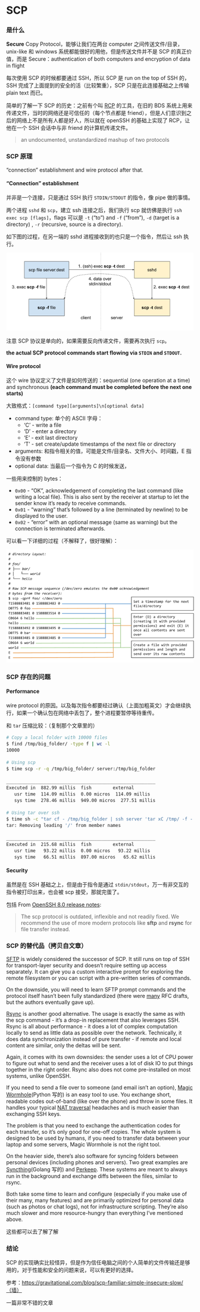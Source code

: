 # SCP

### 是什么

**Secure** Copy Protocol，能够让我们在两台 computer 之间传送文件/目录，unix-like 和 windows 系统都能很好的用他，但是传送文件并不是 SCP 的真正价值，而是 Secure：authentication of both computers and encryption of data in flight

每次使用 SCP 的时候都要通过 SSH，所以 SCP 是 run on the top of SSH 的，SSH 完成了上面提到的安全的活（比较繁重），SCP 只是在此连接基础之上传输 plain text 而已。

简单的了解一下 SCP 的历史：之前有个叫 [RCP](https://en.wikipedia.org/wiki/Berkeley_r-commands) 的工具，在旧的 BDS 系统上用来传递文件，当时的网络还是可信任的（每个节点都是 friend），但是人们意识到之后的网络上不是所有人都是好人，所以就在 openSSH 的基础上实现了 RCP，让他在一个 SSH 会话中与非 friend 的计算机传递文件。

> an undocumented, unstandardized mashup of two protocols

### SCP 原理

“connection” establishment and wire protocol after that.

#### “Connection” establishment

并非是一个连接，只是通过 SSH 执行 `STDIN/STDOUT` 的指令，像 pipe 做的事情。

两个进程 `sshd` 和 `scp`，建立 ssh 连接之后，我们执行 scp 就仿佛是执行 `ssh exec scp [flags]`，flags 可以是 `-t` (“to”) and `-f` (“from”), `-d` (target is a directory) , `-r` (recursive, source is a directory).

如下图的过程，在另一端的 sshd 进程接收到的也只是一个指令，然后让 ssh 执行。

![img](./_imgs/scp.assets/scp-1.png)

注意 SCP 协议是单向的，如果需要反向传递文件，需要再次执行 `scp`。

**the actual SCP protocol commands start flowing via `STDIN` and `STDOUT`.**

#### Wire protocol

这个 wire 协议定义了文件是如何传送的：sequential (one operation at a time) and synchronous **(each command must be completed before the next one starts)**

大致格式：`[command type][arguments]\n[optional data]`

- command type: 单个的 ASCII 字母：
  - ‘C’ - write a file
  - ‘D’ - enter a directory
  - ‘E’ - exit last directory
  - ‘T’ - set create/update timestamps of the next file or directory
- arguments: 和指令相关的值，可能是文件/目录名、文件大小、时间戳，E 指令没有参数
- optional data: 当最后一个指令为 C 的时候发送，

一些用来控制的 bytes：

- `0x00` - “OK”, acknowledgement of completing the last command (like writing a local file). This is also sent by the receiver at startup to let the sender know it’s ready to receive commands.
- `0x01` - “warning” that’s followed by a line (terminated by newline) to be displayed to the user.
- `0x02` - “error” with an optional message (same as warning) but the connection is terminated afterwards.

可以看一下详细的过程（不解释了，很好理解）：

![img](./_imgs/scp.assets/scp-2.png)

### SCP 存在的问题

#### Performance

wire protocol 的原因。以及每次指令都要经过确认（上面加粗英文）才会继续执行，如果一个确认包在网络中丢包了，整个进程要暂停等待重传。

和 `tar` 压缩比较：（复制那个文章里的）

```bash
# Copy a local folder with 10000 files
$ find /tmp/big_folder/ -type f | wc -l
10000

# Using scp
$ time scp -r -q /tmp/big_folder/ server:/tmp/big_folder

________________________________________________________
Executed in  882.99 millis	fish       	external
   usr time  114.09 millis	0.00 micros  114.09 millis
   sys time  278.46 millis  949.00 micros  277.51 millis

# Using tar over ssh
$ time sh -c "tar cf - /tmp/big_folder | ssh server 'tar xC /tmp/ -f -'"
tar: Removing leading '/' from member names

________________________________________________________
Executed in  215.68 millis	fish       	external
   usr time   93.22 millis	0.00 micros   93.22 millis
   sys time   66.51 millis  897.00 micros   65.62 millis
```

#### Security

虽然是在 SSH 基础之上，但是由于指令是通过 `stdin/stdout`，万一有非交互的指令被打印出来，也会被 scp 接受，那就完蛋了。

包括 From [OpenSSH 8.0 release notes](https://lists.mindrot.org/pipermail/openssh-unix-dev/2019-March/037672.html):

> The scp protocol is outdated, inflexible and not readily fixed. We recommend the use of more modern protocols like **sftp** and **rsync** for file transfer instead.

### SCP 的替代品（拷贝自文章）

[SFTP](https://en.wikipedia.org/wiki/SSH_File_Transfer_Protocol) is widely considered the successor of SCP. It still runs on top of SSH for transport-layer security and doesn’t require setting up access separately. It can give you a custom interactive prompt for exploring the remote filesystem or you can script with a pre-written series of commands.

On the downside, you will need to learn SFTP prompt commands and the protocol itself hasn’t been fully standardized (there were [many](https://en.wikipedia.org/wiki/SSH_File_Transfer_Protocol#History_and_development) RFC drafts, but the authors eventually gave up).

[Rsync](https://en.wikipedia.org/wiki/Rsync) is another good alternative. The usage is exactly the same as with the scp command - it’s a drop-in replacement that also leverages SSH. Rsync is all about performance - it does a lot of complex computation locally to send as little data as possible over the network. Technically, it does data synchronization instead of pure transfer - if remote and local content are similar, only the deltas will be sent.

Again, it comes with its own downsides: the sender uses a lot of CPU power to figure out what to send and the receiver uses a lot of disk IO to put things together in the right order. Rsync also does not come pre-installed on most systems, unlike OpenSSH.

If you need to send a file over to someone (and email isn’t an option), [Magic Wormhole](https://github.com/warner/magic-wormhole)(Python 写的) is an easy tool to use. You exchange short, readable codes out-of-band (like over the phone) and throw in some files. It handles your typical [NAT traversal](https://en.wikipedia.org/wiki/NAT_traversal) headaches and is much easier than exchanging SSH keys.

The problem is that you need to exchange the authentication codes for each transfer, so it’s only good for one-off copies. The whole system is designed to be used by humans, if you need to transfer data between your laptop and some servers, Magic Wormhole is not the right tool.

On the heavier side, there’s also software for syncing folders between personal devices (including phones and servers). Two great examples are [Syncthing](https://syncthing.net/)(Golang 写的) and [Perkeep](https://perkeep.org/). These systems are meant to always run in the background and exchange diffs between the files, similar to rsync.

Both take some time to learn and configure (especially if you make use of their many, many features) and are primarily optimized for personal data (such as photos or chat logs), not for infrastructure scripting. They’re also much slower and more resource-hungry than everything I’ve mentioned above.

这些都可以去了解了解

### 结论

SCP 的实现确实比较怪异，但是作为信任电脑之间的个人简单的文件传输还是够用的，对于性能和安全的问题来说，可以有更好的选择。

参考：https://gravitational.com/blog/scp-familiar-simple-insecure-slow/（墙）

一篇非常不错的文章
